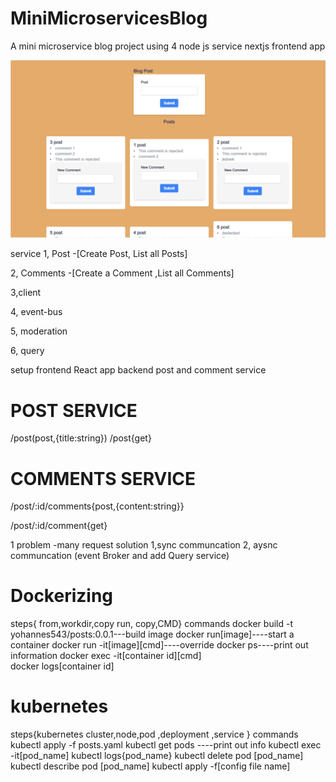 # MiniMicroservicesBlog

A mini microservice blog project using 4 node js service nextjs frontend app

![Blog](post.PNG)

service
1, Post -[Create Post, List all Posts]

2, Comments -[Create a Comment ,List all Comments]

3,client

4, event-bus

5, moderation

6, query

setup 
frontend React app
backend post and comment service

# POST SERVICE
/post(post,{title:string})
/post{get}

# COMMENTS SERVICE 
/post/:id/comments{post,{content:string}}

/post/:id/comment{get}


1 problem -many request
solution 1,sync communcation 2, aysnc communcation (event Broker and add Query service)


# Dockerizing 
steps{ from,workdir,copy run, copy,CMD}
commands
docker build -t yohannes543/posts:0.0.1---build image
docker run[image]----start a container
docker run -it[image][cmd]----override
docker ps----print out information
docker exec -it[container id][cmd]    
docker logs[container id]

# kubernetes
steps{kubernetes cluster,node,pod ,deployment ,service }
commands
kubectl apply -f posts.yaml
kubectl get pods ----print out info
kubectl exec -it[pod_name]
kubectl logs{pod_name}
kubectl delete pod [pod_name] 
kubectl describe pod [pod_name]
kubectl apply -f[config file name]
